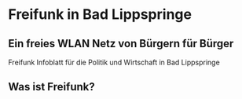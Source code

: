 # Freifunk in Bad Lippspringe
## Ein freies WLAN Netz von Bürgern für Bürger

Freifunk Infoblatt für die Politik und Wirtschaft in Bad Lippspringe

## Was ist Freifunk?
